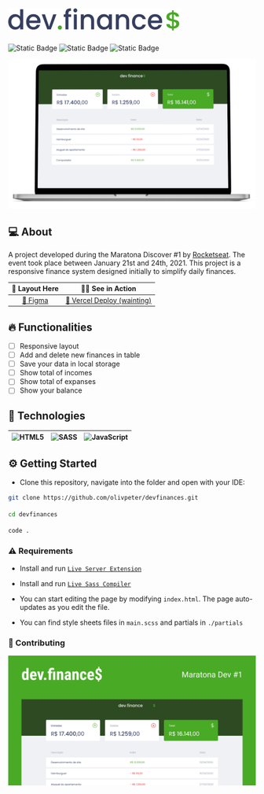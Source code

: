 # ![](./assests/svg/Logo%20dark.svg)

![Static Badge](https://img.shields.io/badge/PRs-welcome-green)
![Static Badge](https://img.shields.io/badge/license-MIT-green?link=LICENSE)
![Static Badge](https://img.shields.io/badge/status-Work%20In%20Progress-yellow)

![](.github/mockup.png)

## 💻 About

A project developed during the Maratona Discover #1 by [Rocketseat](https://www.rocketseat.com.br/). The event took place between January 21st and 24th, 2021. This project is a responsive finance system designed initially to simplify daily finances.

|                                                          🔖 Layout Here                                                           |         🤳🏻 See in Action         |
| :-------------------------------------------------------------------------------------------------------------------------------: | :------------------------------: |
| [🔗 Figma](https://www.figma.com/design/7Vu9DzUaCZIV4nibzkjgB4/dev.finance%24-Maratona-Discover?node-id=0-1&t=UCK0QKk7Q3TwR789-0) | [🔗 Vercel Deploy (wainting)](#) |

## 🔥 Functionalities

- [ ] Responsive layout
- [ ] Add and delete new finances in table
- [ ] Save your data in local storage
- [ ] Show total of incomes
- [ ] Show total of expanses
- [ ] Show your balance

## 🔨 Technologies

| ![HTML5](https://img.shields.io/badge/html5-%23E34F26.svg?style=for-the-badge&logo=html5&logoColor=white) | ![SASS](https://img.shields.io/badge/SASS-hotpink.svg?style=for-the-badge&logo=SASS&logoColor=white) | ![JavaScript](https://img.shields.io/badge/javascript-%23323330.svg?style=for-the-badge&logo=javascript&logoColor=%23F7DF1E) |
| --------------------------------------------------------------------------------------------------------- | ---------------------------------------------------------------------------------------------------- | ---------------------------------------------------------------------------------------------------------------------------- |

## ⚙️ Getting Started

- Clone this repository, navigate into the folder and open with your IDE:

```bash
git clone https://github.com/olivpeter/devfinances.git

cd devfinances

code .
```

### ⚠️ Requirements

- Install and run [`Live Server Extension`](https://marketplace.visualstudio.com/items?itemName=ritwickdey.LiveServer)
- Install and run [`Live Sass Compiler`](https://marketplace.visualstudio.com/items?itemName=glenn2223.live-sass)

- You can start editing the page by modifying `index.html`. The page auto-updates as you edit the file.
- You can find style sheets files in `main.scss` and partials in `./partials`

### 🤝 Contributing

![](./assests/img/og_Image_1200x630.jpg)
